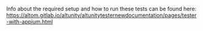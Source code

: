 Info about the required setup and how to run these tests can be found here:
https://altom.gitlab.io/altunity/altunitytesternewdocumentation/pages/tester-with-appium.html